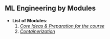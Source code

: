 ## ML Engineering by Modules
- **List of Modules**:
    1. [*Core Ideas & Preparation for the course*](#core-ideas)
    2. [*Containerization*](#container)
